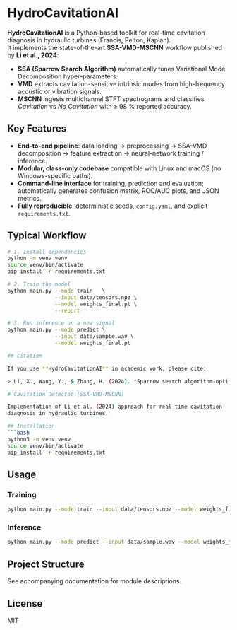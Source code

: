 
# HydroCavitationAI

**HydroCavitationAI** is a Python-based toolkit for real-time cavitation diagnosis in hydraulic turbines (Francis, Pelton, Kaplan).  
It implements the state-of-the-art **SSA-VMD-MSCNN** workflow published by **Li et al., 2024**:

* **SSA (Sparrow Search Algorithm)** automatically tunes Variational Mode Decomposition hyper-parameters.  
* **VMD** extracts cavitation-sensitive intrinsic modes from high-frequency acoustic or vibration signals.  
* **MSCNN** ingests multichannel STFT spectrograms and classifies *Cavitation* vs *No Cavitation* with ≥ 98 % reported accuracy.

## Key Features

- **End-to-end pipeline**: data loading → preprocessing → SSA-VMD decomposition → feature extraction → neural-network training / inference.  
- **Modular, class-only codebase** compatible with Linux and macOS (no Windows-specific paths).  
- **Command-line interface** for training, prediction and evaluation; automatically generates confusion matrix, ROC/AUC plots, and JSON metrics.  
- **Fully reproducible**: deterministic seeds, `config.yaml`, and explicit `requirements.txt`.

## Typical Workflow

```bash
# 1. Install dependencies
python -m venv venv
source venv/bin/activate
pip install -r requirements.txt

# 2. Train the model
python main.py --mode train   \
               --input data/tensors.npz \
               --model weights_final.pt \
               --report

# 3. Run inference on a new signal
python main.py --mode predict \
               --input data/sample.wav \
               --model weights_final.pt

## Citation

If you use **HydroCavitationAI** in academic work, please cite:

> Li, X., Wang, Y., & Zhang, H. (2024). *Sparrow search algorithm-optimized variational mode decomposition and multiscale convolutional neural network for cavitation diagnosis in hydraulic turbines*. **Ocean Engineering**, 312, 119055. https://doi.org/10.1016/j.oceaneng.2024.119055

# Cavitation Detector (SSA‑VMD‑MSCNN)

Implementation of Li et al. (2024) approach for real‑time cavitation
diagnosis in hydraulic turbines.

## Installation
```bash
python3 -m venv venv
source venv/bin/activate
pip install -r requirements.txt
```

## Usage
### Training
```bash
python main.py --mode train --input data/tensors.npz --model weights_final.pt --report
```

### Inference
```bash
python main.py --mode predict --input data/sample.wav --model weights_final.pt
```

## Project Structure
See accompanying documentation for module descriptions.

## License
MIT

